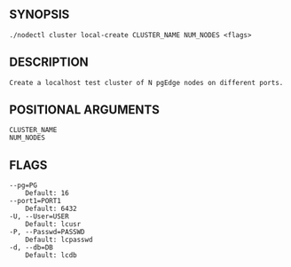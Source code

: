 ## SYNOPSIS
    ./nodectl cluster local-create CLUSTER_NAME NUM_NODES <flags>
 
## DESCRIPTION
    Create a localhost test cluster of N pgEdge nodes on different ports.
 
## POSITIONAL ARGUMENTS
    CLUSTER_NAME
    NUM_NODES
 
## FLAGS
    --pg=PG
        Default: 16
    --port1=PORT1
        Default: 6432
    -U, --User=USER
        Default: lcusr
    -P, --Passwd=PASSWD
        Default: lcpasswd
    -d, --db=DB
        Default: lcdb
